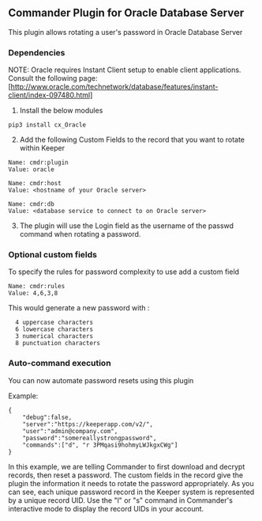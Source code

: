 Commander Plugin for Oracle Database Server
----

This plugin allows rotating a user's password in Oracle Database Server

### Dependencies 

NOTE: Oracle requires Instant Client setup to enable client applications. Consult the following page:
[http://www.oracle.com/technetwork/database/features/instant-client/index-097480.html]

1) Install the below modules

```
pip3 install cx_Oracle
```

2) Add the following Custom Fields to the record that you want to rotate within Keeper

```
Name: cmdr:plugin
Value: oracle

Name: cmdr:host
Value: <hostname of your Oracle server>

Name: cmdr:db
Value: <database service to connect to on Oracle server>
```

3) The plugin will use the Login field as the username of the passwd command when rotating a password.

### Optional custom fields

To specify the rules for password complexity to use add a custom field

```
Name: cmdr:rules
Value: 4,6,3,8
```

This would generate a new password with :
```
  4 uppercase characters
  6 lowercase characters
  3 numerical characters
  8 punctuation characters
```

### Auto-command execution

You can now automate password resets using this plugin

Example:

```
{                                                                               
    "debug":false,
    "server":"https://keeperapp.com/v2/",
    "user":"admin@company.com",
    "password":"somereallystrongpassword",
    "commands":["d", "r 3PMqasi9hohmyLWJkgxCWg"]
}
```

In this example, we are telling Commander to first download and decrypt records, then reset a password. The custom fields in the record give the plugin the information it needs to rotate the password appropriately. As you can see, each unique password record in the Keeper system is represented by a unique record UID.  Use the "l" or "s" command in Commander's interactive mode to display the record UIDs in your account.

